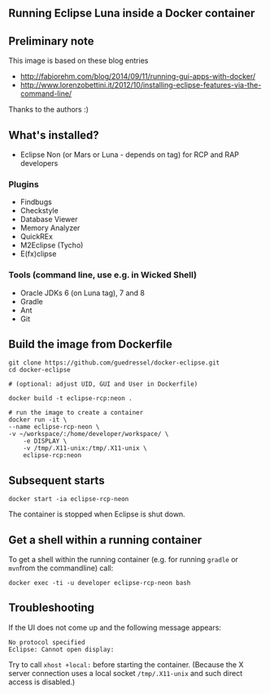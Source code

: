 Running Eclipse Luna inside a Docker container
---------------------------------------------

## Preliminary note

This image is based on these blog entries

* http://fabiorehm.com/blog/2014/09/11/running-gui-apps-with-docker/ 
* http://www.lorenzobettini.it/2012/10/installing-eclipse-features-via-the-command-line/

Thanks to the authors :)

## What's installed?

* Eclipse Non (or Mars or Luna - depends on tag) for RCP and RAP developers

### Plugins

 * Findbugs
 * Checkstyle
 * Database Viewer
 * Memory Analyzer
 * QuickREx
 * M2Eclipse (Tycho)
 * E(fx)clipse
 
### Tools (command line, use e.g. in Wicked Shell)

 * Oracle JDKs 6 (on Luna tag), 7 and 8
 * Gradle
 * Ant
 * Git

## Build the image from Dockerfile

    git clone https://github.com/guedressel/docker-eclipse.git
    cd docker-eclipse
   
    # (optional: adjust UID, GUI and User in Dockerfile)

    docker build -t eclipse-rcp:neon .
   
    # run the image to create a container
    docker run -it \
	--name eclipse-rcp-neon \
	-v ~/workspace/:/home/developer/workspace/ \
        -e DISPLAY \
        -v /tmp/.X11-unix:/tmp/.X11-unix \
        eclipse-rcp:neon

## Subsequent starts 

    docker start -ia eclipse-rcp-neon

The container is stopped when Eclipse is shut down.

## Get a shell within a running container

To get a shell within the running container (e.g. for running `gradle` or `mvn`from the commandline) call:

    docker exec -ti -u developer eclipse-rcp-neon bash 

## Troubleshooting

If the UI does not come up and the following message appears:

    No protocol specified
    Eclipse: Cannot open display:

Try to call `xhost +local:` before starting the container. (Because the X server connection uses a local socket `/tmp/.X11-unix` and such direct access is disabled.)
